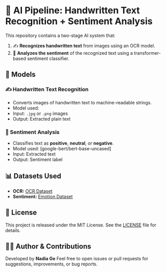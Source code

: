 # 🧠 AI Pipeline: Handwritten Text Recognition + Sentiment Analysis

This repository contains a two-stage AI system that:

1. ✍️ **Recognizes handwritten text** from images using an OCR model.
2. 💬 **Analyzes the sentiment** of the recognized text using a transformer-based sentiment classifier.

## 🧠 Models

### ✍️ Handwritten Text Recognition

* Converts images of handwritten text to machine-readable strings.
* Model used:
* Input: `.jpg` or `.png` images
* Output: Extracted plain text

### 💬 Sentiment Analysis

* Classifies text as **positive**, **neutral**, or **negative**.
* Model used: \[google-bert/bert-base-uncased]
* Input: Extracted text
* Output: Sentiment label

## 📊 Datasets Used

* **OCR:** [OCR Dataset](https://www.kaggle.com/datasets/robikscube/textocr-text-extraction-from-images-dataset/) 
* **Sentiment:** [Emotion Dataset](https://www.kaggle.com/datasets/nelgiriyewithana/emotions) 

## 📄 License

This project is released under the MIT License. See the [LICENSE](LICENSE) file for details.

## 🙋‍♀️ Author & Contributions

Developed by **Nadia Ge**
Feel free to open issues or pull requests for suggestions, improvements, or bug reports.

